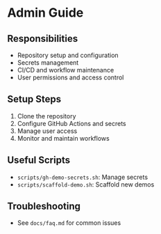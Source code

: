 # Admin Guide

## Responsibilities
- Repository setup and configuration
- Secrets management
- CI/CD and workflow maintenance
- User permissions and access control

## Setup Steps
1. Clone the repository
2. Configure GitHub Actions and secrets
3. Manage user access
4. Monitor and maintain workflows

## Useful Scripts
- `scripts/gh-demo-secrets.sh`: Manage secrets
- `scripts/scaffold-demo.sh`: Scaffold new demos

## Troubleshooting
- See `docs/faq.md` for common issues
